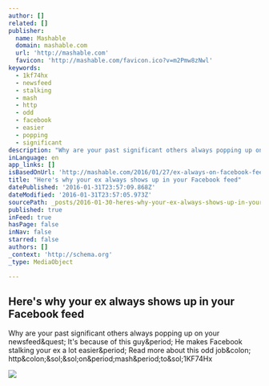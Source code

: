 ```yaml
---
author: []
related: []
publisher:
  name: Mashable
  domain: mashable.com
  url: 'http://mashable.com'
  favicon: 'http://mashable.com/favicon.ico?v=m2Pmw8zNwl'
keywords:
  - 1kf74hx
  - newsfeed
  - stalking
  - mash
  - http
  - odd
  - facebook
  - easier
  - popping
  - significant
description: "Why are your past significant others always popping up on your newsfeed? It's because of this guy. He makes Facebook stalking your ex a lot easier. Read more about this odd job: http://on.mash.to/1KF74Hx"
inLanguage: en
app_links: []
isBasedOnUrl: 'http://mashable.com/2016/01/27/ex-always-on-facebook-feed'
title: "Here's why your ex always shows up in your Facebook feed"
datePublished: '2016-01-31T23:57:09.868Z'
dateModified: '2016-01-31T23:57:05.973Z'
sourcePath: _posts/2016-01-30-heres-why-your-ex-always-shows-up-in-your-facebook-feed.md
published: true
inFeed: true
hasPage: false
inNav: false
starred: false
authors: []
_context: 'http://schema.org'
_type: MediaObject

---
```

<article style=""><h1>Here's why your ex always shows up in your Facebook feed</h1><p>Why are your past significant others always popping up on your newsfeed&amp;quest; It's because of this guy&amp;period; He makes Facebook stalking your ex a lot easier&amp;period; Read more about this odd job&amp;colon; http&amp;colon;&amp;sol;&amp;sol;on&amp;period;mash&amp;period;to&amp;sol;1KF74Hx</p><img src="http://rack.1.mshcdn.com/media/ZgkyMDE2LzAxLzI3LzFjL0V4SW5GZWVkVGh1Ljg4NTllLnBuZwpwCXRodW1iCTEyMDB4NjI3IwplCWpwZw/08597c0a/2b7/ExInFeedThumb2.jpg" /></article>